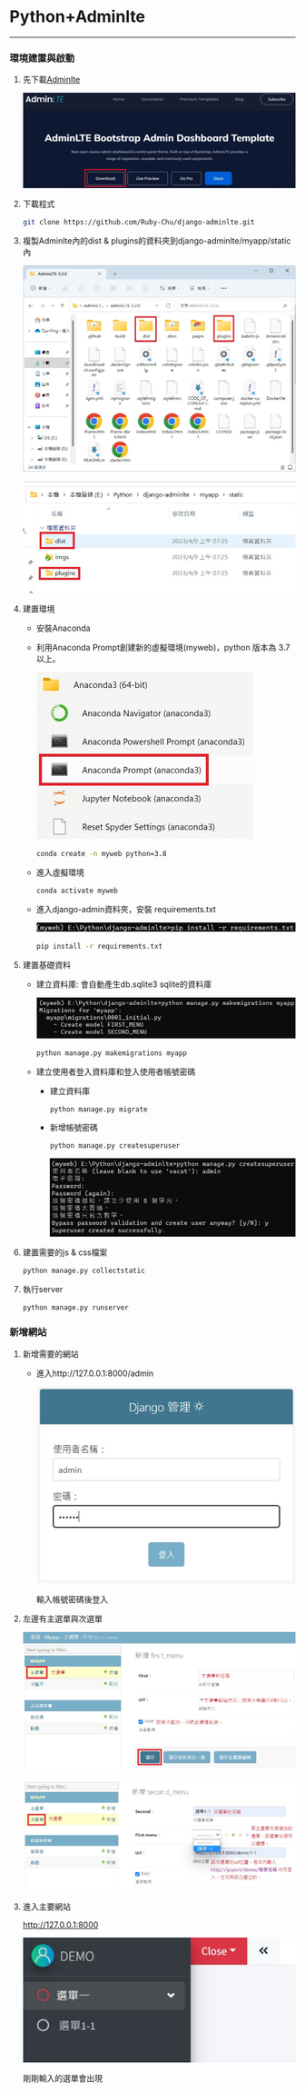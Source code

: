 # Python+Adminlte

---

### 環境建置與啟動

1. 先下載[Adminlte](https://adminlte.io/)
    
    ![01](pic/00.jpg)
    
2. 下載程式
    
    ```bash
    git clone https://github.com/Ruby-Chu/django-adminlte.git
    ```
    
3. 複製Adminlte內的dist & plugins的資料夾到django-adminlte/myapp/static內

   ![02](pic/01.jpg)

   ![03](pic/02.jpg)

    
4. 建置環境
    - 安裝Anaconda
    - 利用Anaconda Prompt創建新的虛擬環境(myweb)，python 版本為 3.7 以上。
        
        ![03](pic/03.jpg)
        
        ```bash
        conda create -n myweb python=3.8
        ```
        
    - 進入虛擬環境
        
        ```bash
        conda activate myweb
        ```
        
    - 進入django-admin資料夾，安裝 requirements.txt
        
        ![04](pic/04.jpg)
        
        ```bash
        pip install -r requirements.txt
        ```
        
5. 建置基礎資料
    - 建立資料庫: 會自動產生db.sqlite3 sqlite的資料庫
        
        ![05](pic/05.jpg)
        
        ```bash
        python manage.py makemigrations myapp
        ```
        
    - 建立使用者登入資料庫和登入使用者帳號密碼
        - 建立資料庫
            
            ```bash
            python manage.py migrate
            ```
            
        - 新增帳號密碼
            
            ```bash
            python manage.py createsuperuser
            ```
            
            ![06](pic/06.jpg)
            
6. 建置需要的js & css檔案
    
    ```bash
    python manage.py collectstatic
    ```
    
7. 執行server
    
    ```bash
    python manage.py runserver
    ```
    

### 新增網站

1. 新增需要的網站
    - 進入http://127.0.0.1:8000/admin
        
        ![輸入帳號密碼後登入](pic/07.jpg)
        
        輸入帳號密碼後登入
        
2. 左邊有主選單與次選單

   ![主選單](pic/08.jpg)

   ![次選單](pic/09.jpg)

    
3. 進入主要網站
    
    http://127.0.0.1:8000
    
    ![剛剛輸入的選單會出現](pic/10.jpg)
    
    剛剛輸入的選單會出現